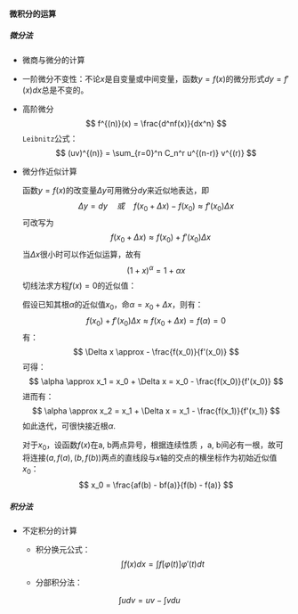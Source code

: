 #### 微积分的运算

##### 微分法

- 微商与微分的计算
  
- 一阶微分不变性：不论$x$是自变量或中间变量，函数$y = f(x)$的微分形式$dy = f'(x)dx$总是不变的。
  
- 高阶微分
  $$
  f^{(n)}(x) = \frac{d^nf(x)}{dx^n}
  $$
  `Leibnitz`公式：
  $$
  (uv)^{(n)} = \sum_{r=0}^n C_n^r u^{(n-r)} v^{(r)}
  $$

- 微分作近似计算

  函数$y = f(x)$的改变量$\Delta y$可用微分$dy$来近似地表达，即
  $$
  \Delta y = dy \quad 或 \quad f(x_0 + \Delta x) - f(x_0) \approx f'(x_0)\Delta x
  $$
  可改写为
  $$
  \quad f(x_0 + \Delta x) \approx f(x_0) + f'(x_0)\Delta x
  $$
  当$\Delta x$很小时可以作近似运算，故有
  $$
  (1 + x)^\alpha = 1 + \alpha x
  $$
  切线法求方程$f(x) = 0$的近似值：

  假设已知其根$\alpha$的近似值$x_0$，命$\alpha = x_0 + \Delta x$，则有：
  $$
  f(x_0) + f'(x_0)\Delta x \approx f(x_0 + \Delta x) = f(\alpha) = 0
  $$
  有：
  $$
  \Delta x \approx - \frac{f(x_0)}{f'(x_0)}
  $$
  可得：
  $$
  \alpha \approx x_1 = x_0 + \Delta x = x_0 - \frac{f(x_0)}{f'(x_0)}
  $$
  进而有：
  $$
  \alpha \approx x_2 = x_1 + \Delta x = x_1 - \frac{f(x_1)}{f'(x_1)}
  $$
  如此迭代，可很快接近根$\alpha$.

  对于$x_0$，设函数$f(x)$在a, b两点异号，根据连续性质 ，a, b间必有一根，故可将连接$(a, f(a), (b, f(b))$两点的直线段与$x$轴的交点的横坐标作为初始近似值$x_0$：
  $$
  x_0 = \frac{af(b) - bf(a)}{f(b) - f(a)}
  $$

##### 积分法

- 不定积分的计算

  - 积分换元公式：
    $$
    \int f(x)dx = \int f[\varphi(t)]\varphi'(t)dt
    $$
    

  - 分部积分法：

$$
\int u dv = uv - \int vdu
$$

